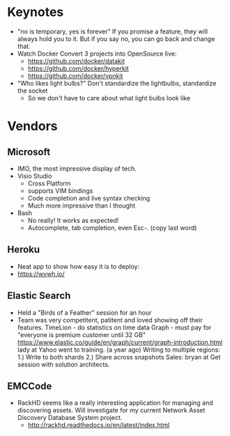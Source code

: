 # Keynotes

*	"no is temporary, yes is forever"  If you promise a feature, they will always hold you to it.  But if you say no, you can go back and change that.
*	Watch Docker Convert 3 projects into OpenSource live:
	*	https://github.com/docker/datakit
	*	https://github.com/docker/hyperkit
	*	https://github.com/docker/vpnkit
*	"Who likes light bulbs?"  Don't standardize the lightbulbs, standardize the socket
	*	So we don't have to care about what light bulbs look like

# Vendors

## Microsoft
* IMO, the most impressive display of tech.
* Visio Studio
  * Cross Platform
  * supports VIM bindings
  * Code completion and live syntax checking
  * Much more impressive than I thought
* Bash
  * No really!  It works as expected!  
  * Autocomplete, tab completion, even Esc-.  (copy last word)
  
## Heroku
* Neat app to show how easy it is to deploy:
* https://wywh.io/

## Elastic Search
* Held a "Birds of a Feather" session for an hour
* Team was very competitent, patitent and loved showing off their features.
	TimeLion - do statistics on time data
	Graph - must pay for
	"everyone is premium customer until 32 GB"
	https://www.elastic.co/guide/en/graph/current/graph-introduction.html
	lady at Yahoo went to training.  (a year ago)
	Writing to multiple regions:  
		1.) Write to both shards
		2.) Share across snapshots
	Sales:  bryan at
		Get session with solution architects.

## EMCCode
* RackHD seems like a really interesting application for managing and discovering assets.  Will investigate for my current Network Asset Discovery Database System project.
  * http://rackhd.readthedocs.io/en/latest/index.html

